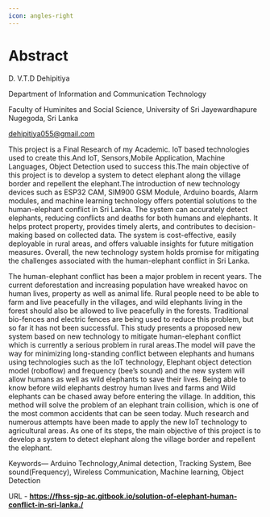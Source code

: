 ```yaml
---
icon: angles-right
---
```


# Abstract

D. V.T.D Dehipitiya

Department of Information and Communication Technology

Faculty of Huminites and Social Science, University of Sri Jayewardhapure Nugegoda, Sri Lanka

dehipitiya055@gmail.com

This project is a Final Research of my Academic. IoT based technologies used to create this.And IoT, Sensors,Mobile Application, Machine Languages, Object Detection used to success this.The main objective of this project is to develop a system to detect elephant along the village border and repellent the elephant.The introduction of new technology devices such as ESP32 CAM, SIM900 GSM Module, Arduino boards, Alarm modules, and machine learning technology offers potential solutions to the human-elephant conflict in Sri Lanka. The system can accurately detect elephants, reducing conflicts and deaths for both humans and elephants. It helps protect property, provides timely alerts, and contributes to decision-making based on collected data. The system is cost-effective, easily deployable in rural areas, and offers valuable insights for future mitigation measures. Overall, the new technology system holds promise for mitigating the challenges associated with the human-elephant conflict in Sri Lanka.

The human-elephant conflict has been a major problem in recent years. The current deforestation and increasing population have wreaked havoc on human lives, property as well as animal life. Rural people need to be able to farm and live peacefully in the villages, and wild elephants living in the forest should also be allowed to live peacefully in the forests. Traditional bio-fences and electric fences are being used to reduce this problem, but so far it has not been successful. This study presents a proposed new system based on new technology to mitigate human-elephant conflict which is currently a serious problem in rural areas.The model will pave the way for minimizing long-standing conflict between elephants and humans using technologies such as the IoT technology, Elephant object detection model (roboflow) and frequency (bee’s sound) and the new system will allow humans as well as wild elephants to save their lives. Being able to know before wild elephants destroy human lives and farms and Wild elephants can be chased away before entering the village. In addition, this method will solve the problem of an elephant train collision, which is one of the most common accidents that can be seen today. Much research and numerous attempts have been made to apply the new IoT technology to agricultural areas. As one of its steps, the main objective of this project is to develop a system to detect elephant along the village border and repellent the elephant.

Keywords— Arduino Technology,Animal detection, Tracking System, Bee sound(Frequency), Wireless Communication, Machine learning, Object Detection

URL - **https://fhss-sjp-ac.gitbook.io/solution-of-elephant-human-conflict-in-sri-lanka./**

